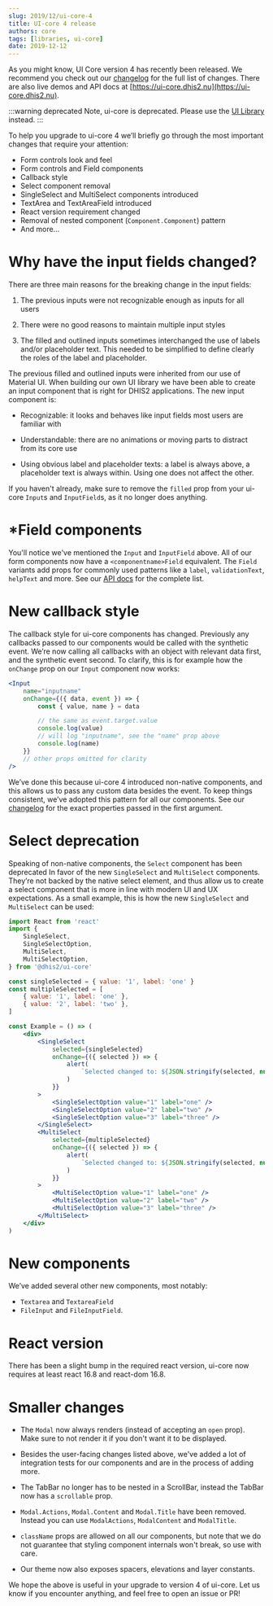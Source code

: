 ```yaml
---
slug: 2019/12/ui-core-4
title: UI-core 4 release
authors: core
tags: [libraries, ui-core]
date: 2019-12-12
---
```


As you might know, UI Core version 4 has recently been released. We
recommend you check out our
[changelog](https://github.com/dhis2/ui-core/blob/master/CHANGELOG.md)
for the full list of changes. There are also live demos and API docs at
[https://ui-core.dhis2.nu](https://ui-core.dhis2.nu).

:::warning deprecated
Note, ui-core is deprecated. Please use the [UI Library](/docs/tutorials/ui-library) instead.
:::


<!--truncate-->

To help you upgrade to ui-core 4 we’ll briefly go through the most
important changes that require your attention:

-   Form controls look and feel
-   Form controls and Field components
-   Callback style
-   Select component removal
-   SingleSelect and MultiSelect components introduced
-   TextArea and TextAreaField introduced
-   React version requirement changed
-   Removal of nested component (`Component.Component`) pattern
-   And more...

# Why have the input fields changed?

There are three main reasons for the breaking change in the input fields:

1. The previous inputs were not recognizable enough as inputs for all
   users

2. There were no good reasons to maintain multiple input styles

3. The filled and outlined inputs sometimes interchanged the use of
   labels and/or placeholder text. This needed to be simplified to
   define clearly the roles of the label and placeholder.

The previous filled and outlined inputs were inherited from our use of
Material UI. When building our own UI library we have been able to
create an input component that is right for DHIS2 applications. The new
input component is:

-   Recognizable: it looks and behaves like input fields most users are
    familiar with

-   Understandable: there are no animations or moving parts to distract
    from its core use

-   Using obvious label and placeholder texts: a label is always above, a
    placeholder text is always within. Using one does not affect the
    other.

If you haven't already, make sure to remove the `filled` prop from your
ui-core `Input`s and `InputField`s, as it no longer does anything.

# \*Field components

You'll notice we've mentioned the `Input` and `InputField` above. All of
our form components now have a `<componentname>Field` equivalent. The
`Field` variants add props for commonly used patterns like a `label`,
`validationText`, `helpText` and more. See our [API
docs](https://ui-core.dhis2.nu/#/api) for the complete list.

# New callback style

The callback style for ui-core components has changed. Previously any
callbacks passed to our components would be called with the synthetic
event. We’re now calling all callbacks with an object with relevant data
first, and the synthetic event second. To clarify, this is for example
how the `onChange` prop on our `Input` component now works:

```jsx
<Input
    name="inputname"
    onChange={({ data, event }) => {
        const { value, name } = data

        // the same as event.target.value
        console.log(value)
        // will log "inputname", see the "name" prop above
        console.log(name)
    }}
    // other props omitted for clarity
/>
```

We’ve done this because ui-core 4 introduced non-native components, and
this allows us to pass any custom data besides the event. To keep things
consistent, we’ve adopted this pattern for all our components. See our
[changelog](https://github.com/dhis2/ui-core/blob/master/CHANGELOG.md#breaking-changes)
for the exact properties passed in the first argument.

# Select deprecation

Speaking of non-native components, the `Select` component has been
deprecated In favor of the new `SingleSelect` and `MultiSelect`
components. They’re not backed by the native select element, and thus
allow us to create a select component that is more in line with modern
UI and UX expectations. As a small example, this is how the new
`SingleSelect` and `MultiSelect` can be used:

```jsx
import React from 'react'
import {
    SingleSelect,
    SingleSelectOption,
    MultiSelect,
    MultiSelectOption,
} from '@dhis2/ui-core'

const singleSelected = { value: '1', label: 'one' }
const multipleSelected = [
    { value: '1', label: 'one' },
    { value: '2', label: 'two' },
]

const Example = () => (
    <div>
        <SingleSelect
            selected={singleSelected}
            onChange={({ selected }) => {
                alert(
                    `Selected changed to: ${JSON.stringify(selected, null, 2)}`
                )
            }}
        >
            <SingleSelectOption value="1" label="one" />
            <SingleSelectOption value="2" label="two" />
            <SingleSelectOption value="3" label="three" />
        </SingleSelect>
        <MultiSelect
            selected={multipleSelected}
            onChange={({ selected }) => {
                alert(
                    `Selected changed to: ${JSON.stringify(selected, null, 2)}`
                )
            }}
        >
            <MultiSelectOption value="1" label="one" />
            <MultiSelectOption value="2" label="two" />
            <MultiSelectOption value="3" label="three" />
        </MultiSelect>
    </div>
)
```

# New components

We’ve added several other new components, most notably:

-   `Textarea` and `TextareaField`
-   `FileInput` and `FileInputField`.

# React version

There has been a slight bump in the required react version, ui-core now
requires at least react 16.8 and react-dom 16.8.

# Smaller changes

-   The `Modal` now always renders (instead of accepting an `open` prop).
    Make sure to not render it if you don't want it to be displayed.

-   Besides the user-facing changes listed above, we've added a lot of
    integration tests for our components and are in the process of adding
    more.

-   The TabBar no longer has to be nested in a ScrollBar, instead the
    TabBar now has a `scrollable` prop.

-   `Modal.Actions`, `Modal.Content` and `Modal.Title` have been removed.
    Instead you can use `ModalActions`, `ModalContent` and `ModalTitle`.

-   `className` props are allowed on all our components, but note that we
    do not guarantee that styling component internals won't break, so use
    with care.

-   Our theme now also exposes spacers, elevations and layer constants.

We hope the above is useful in your upgrade to version 4 of ui-core. Let
us know if you encounter anything, and feel free to open an issue or PR!
